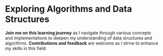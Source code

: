 # Exploring Algorithms and Data Structures

**Join me on this learning journey** as I navigate through various concepts and implementations to deepen my understanding of data structures and algorithms. **Contributions and feedback** are welcome as I strive to enhance my skills in this field.
